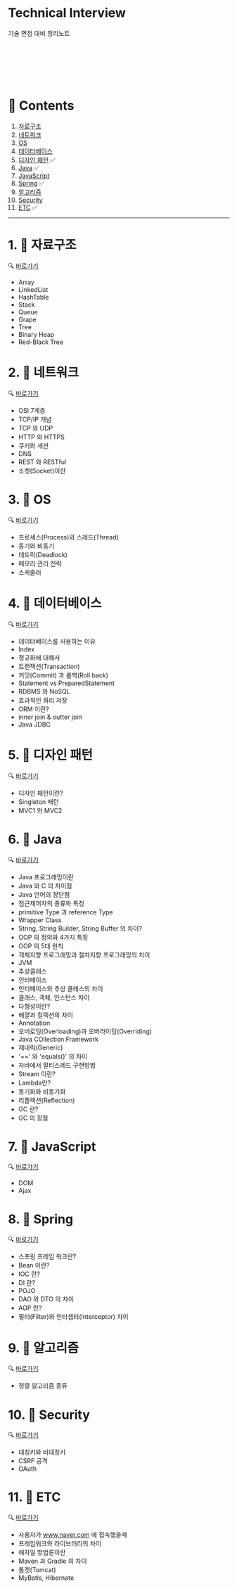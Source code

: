 # Technical Interview

기술 면접 대비 정리노트

<br><br><br><br><br>

# 📒 Contents

1. [자료구조](https://github.com/Sunky97/Interview#1--%EC%9E%90%EB%A3%8C%EA%B5%AC%EC%A1%B0)
2. [네트워크](https://github.com/Sunky97/Interview#2--%EB%84%A4%ED%8A%B8%EC%9B%8C%ED%81%AC)
3. [OS](https://github.com/Sunky97/Interview#3--os)
4. [데이터베이스](https://github.com/Sunky97/Interview#4--%EB%8D%B0%EC%9D%B4%ED%84%B0%EB%B2%A0%EC%9D%B4%EC%8A%A4)
5. [디자인 패턴](https://github.com/Sunky97/Interview#5--%EB%94%94%EC%9E%90%EC%9D%B8-%ED%8C%A8%ED%84%B4) ✅
6. [Java](https://github.com/Sunky97/Interview#6--java) ✅
7. [JavaScript](https://github.com/Sunky97/Interview#7--javascript)
8. [Spring](https://github.com/Sunky97/Interview#8--spring) ✅
9. [알고리즘](https://github.com/Sunky97/Interview#9--%EC%95%8C%EA%B3%A0%EB%A6%AC%EC%A6%98)
10. [Security](https://github.com/Sunky97/Interview#10--security)
11. [ETC](https://github.com/Sunky97/Interview#11--etc) ✅

<hr>

# 1. 📖 **자료구조**
🔍 [바로가기](https://github.com/Sunky97/Interview/blob/main/Data%20Structure/README.md)
- Array
- LinkedList
- HashTable
- Stack
- Queue
- Grape
- Tree
- Binary Heap
- Red-Black Tree

# 2. 📖 **네트워크**
🔍 [바로가기](https://github.com/Sunky97/Interview/blob/main/Network/README.md)
- OSI 7계층
- TCP/IP 개념
- TCP 와 UDP
- HTTP 와 HTTPS 
- 쿠키와 세션
- DNS
- REST 와 RESTful
- 소켓(Socket)이란
# 3. 📖 **OS**
🔍 [바로가기](https://github.com/Sunky97/Interview/blob/main/OS/README.md)
- 프로세스(Process)와 스레드(Thread)
- 동기와 비동기
- 데드락(Deadlock)
- 메모리 관리 전략
- 스케줄러
# 4. 📖 **데이터베이스**
🔍 [바로가기](https://github.com/Sunky97/Interview/blob/main/DATABASE/README.md)
- 데이터베이스를 사용하는 이유
- Index
- 정규화에 대해서
- 트랜잭션(Transaction)
- 커밋(Commit) 과 롤백(Roll back)
- Statement vs PreparedStatement
- RDBMS 와 NoSQL
- 효과적인 쿼리 저장
- ORM 이란?
- inner join & outter join
- Java JDBC
# 5. 📖 **디자인 패턴**
🔍 [바로가기](https://github.com/Sunky97/Interview/blob/main/Design%20pattern/README.md)
- 디자인 패턴이란?
- Singleton 패턴
- MVC1 와 MVC2
# 6. 📖 **Java**
🔍 [바로가기](https://github.com/Sunky97/Interview/blob/main/Java/README.md)
- Java 프로그래밍이란
- Java 와 C 의 차이점
- Java 언어의 장단점
- 접근제어자의 종류와 특징
- primitive Type 과 reference Type
- Wrapper Class
- String, String Builder, String Buffer 의 차이?
- OOP 의 정의와 4가지 특징
- OOP 의 5대 원칙
- 객체지향 프로그래밍과 절차지향 프로그래밍의 차이
- JVM
- 추상클래스
- 인터페이스
- 인터페이스와 추상 클래스의 차이
- 클래스, 객체, 인스턴스 차이
- 다형성이란?
- 배열과 컬렉션의 차이
- Annotation
- 오버로딩(Overloading)과 오버라이딩(Overriding)
- Java COllection Framework
- 제네릭(Generic)
- '==' 와 'equals()' 의 차이
- 자바에서 멀티스레드 구현방법
- Stream 이란?
- Lambda란?
- 동기화와 비동기화
- 리플렉션(Reflection)
- GC 란?
- GC 의 장점
# 7. 📖 **JavaScript**
🔍 [바로가기](https://github.com/Sunky97/Interview/blob/main/JavaScript/README.md)
- DOM
- Ajax
# 8. 📖 **Spring**
🔍 [바로가기](https://github.com/Sunky97/Interview/blob/main/Spring/README.md)
- 스프링 프레임 워크란?
- Bean 이란?
- IOC 란?
- DI 란?
- POJO
- DAO 와 DTO 의 차이
- AOP 란?
- 필터(Filter)와 인터셉터(Interceptor) 차이
# 9. 📖 **알고리즘**
🔍 [바로가기](https://github.com/Sunky97/Interview/blob/main/Algorithm/README.md)
- 정렬 알고리즘 종류
# 10. 📖 **Security**
🔍 [바로가기](https://github.com/Sunky97/Interview/blob/main/Security/README.md)
- 대칭키와 비대칭키
- CSRF 공격
- OAuth
# 11. 📖 **ETC**
🔍 [바로가기](https://github.com/Sunky97/Interview/blob/main/ETC/README.md)
- 사용자가 www.naver.com 에 접속했을때
- 프레임워크와 라이브러리의 차이
- 애자일 방법론이란
- Maven 과 Gradle 의 차이
- 톰캣(Tomcat)
- MyBatis, Hibernate

